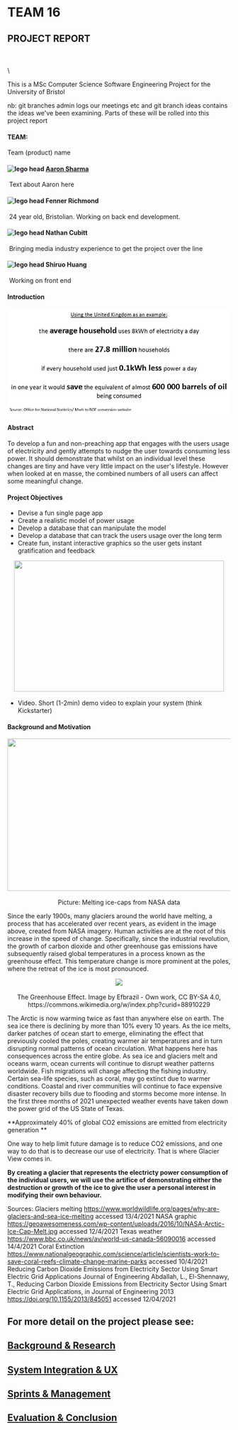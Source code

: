 # 						   TEAM 16 

## 						    PROJECT REPORT





\
\
\


This is a MSc Computer Science Software Engineering Project for the University of Bristol




nb: git branches admin logs our meetings etc and git branch ideas contains the ideas we've been examining.  Parts of these will be rolled into this project report


#### TEAM:

Team (product) name

#### ![lego head](https://user-images.githubusercontent.com/61804643/111087464-b9094080-8519-11eb-8fa1-48b680c160bb.jpg) 	<u>Aaron Sharma</u> 

​								Text about Aaron here

#### ![lego head](https://user-images.githubusercontent.com/61804643/111087464-b9094080-8519-11eb-8fa1-48b680c160bb.jpg) 	Fenner Richmond

​							 24 year old, Bristolian.
               Working on back end development.

#### ![lego head](https://user-images.githubusercontent.com/61804643/111087464-b9094080-8519-11eb-8fa1-48b680c160bb.jpg) 	Nathan Cubitt

​								Bringing media industry experience to get the project over the line



#### ![lego head](https://user-images.githubusercontent.com/61804643/111087464-b9094080-8519-11eb-8fa1-48b680c160bb.jpg) 	Shiruo Huang

​								Working on front end



#### Introduction 

<p align="center">
  <img  src="https://github.com/aaronsharma/SEGP/blob/main/Portfolio/Media/maincard.JPG">
</p>



#### Abstract 
To develop a fun and non-preaching app that engages with the users usage of electricity and gently attempts to nudge the user towards consuming less power.  It should demonstrate that whilst on an individual level these changes are tiny and have very little impact on the user's lifestyle.  However when looked at en masse, the combined numbers of all users can affect some meaningful change.


#### Project Objectives
- Devise a fun single page app
- Create a realistic model of power usage
- Develop a database that can manipulate the model
- Develop a database that can track the users usage over the long term
- Create fun, instant interactive graphics so the user gets instant gratification and feedback

<p align="center">
  <img width="474" height="296" src="https://user-images.githubusercontent.com/61804643/114400440-dd4c5180-9b99-11eb-903b-b5e60f705dee.jpg">
</p>





- Video. Short (1-2min) demo video to explain your system (think Kickstarter)

  

#### Background and Motivation 

<p align="center">
  <img width="613" height="344" src="https://user-images.githubusercontent.com/61804643/114712132-a6a44180-9d27-11eb-886f-95ca56d90864.png">
</p>
<p align="center">
  Picture: Melting ice-caps from NASA data

Since the early 1900s, many glaciers around the world have melting, a process that has accelerated over recent years, as evident in  the image above, created from NASA imagery.
Human activities are at the root of this increase in the speed of change. Specifically, since the industrial revolution, the growth of carbon dioxide and other greenhouse gas emissions have subsequently raised global temperatures in a process known as the greenhouse effect.  This temperature change is more prominent at the poles, where the retreat of the ice is most pronounced.

<p align="center">
  <img height="360" src="https://user-images.githubusercontent.com/61804643/114711346-bcfdcd80-9d26-11eb-83d7-5062ca18d343.png">
</p>

<p align="center">
 The Greenhouse Effect. Image by Efbrazil - Own work, CC BY-SA 4.0, https://commons.wikimedia.org/w/index.php?curid=88910229 
</p>



The Arctic is now warming twice as fast than anywhere else on earth. The sea ice there is declining by more than 10% every 10 years. As the ice melts, darker patches of ocean start to emerge, eliminating the effect that previously cooled the poles, creating warmer air temperatures and in turn disrupting normal patterns of ocean circulation.  What happens here has consequences across the entire globe. As sea ice and glaciers melt and oceans warm, ocean currents will continue to disrupt weather patterns worldwide. Fish migrations will change affecting the fishing industry. Certain sea-life species, such as coral, may go extinct due to warmer conditions.  Coastal and river communities will continue to face expensive disaster recovery bills due to flooding and storms become more intense. In the first three months of 2021 unexpected weather events have taken down the power grid of the US State of Texas.

**Approximately 40% of global CO2 emissions are emitted from electricity generation **

One way to help limit future damage is to reduce CO2 emissions, and one way to do that is to decrease our use of electricity.  That is where Glacier View comes in.

**By creating a glacier that represents the electricty power consumption of the individual users, we will use the artifice of demonstrating either the destruction or growth of the ice to give the user a personal interest in modifying their own behaviour.**


Sources:
Glaciers melting https://www.worldwildlife.org/pages/why-are-glaciers-and-sea-ice-melting  accessed 13/4/2021
NASA graphic https://geoawesomeness.com/wp-content/uploads/2016/10/NASA-Arctic-Ice-Cap-Melt.jpg accessed 12/4/2021
Texas weather  https://www.bbc.co.uk/news/av/world-us-canada-56090016 accessed 14/4/2021
Coral Extinction   https://www.nationalgeographic.com/science/article/scientists-work-to-save-coral-reefs-climate-change-marine-parks  accessed 10/4/2021
Reducing Carbon Dioxide Emissions from Electricity Sector Using Smart Electric Grid Applications
Journal of Engineering
Abdallah, L.,  El-Shennawy, T.,  Reducing Carbon Dioxide Emissions from Electricity Sector Using Smart Electric Grid Applications, in Journal of Engineering 2013 https://doi.org/10.1155/2013/845051  accessed 12/04/2021



## For more detail on the project please see:

## [Background & Research](https://github.com/aaronsharma/SEGP/blob/main/Portfolio/Background%20Research.md)

## [System Integration & UX](https://github.com/aaronsharma/SEGP/blob/main/Portfolio/System%20Integration%20%26%20UX.md)

## [Sprints & Management](https://github.com/aaronsharma/SEGP/blob/main/Portfolio/Sprints%20%26%20Project%20Management.md)

## [Evaluation & Conclusion](https://github.com/aaronsharma/SEGP/blob/main/Portfolio/Evaluation%20%26%20Conclusion.md)



